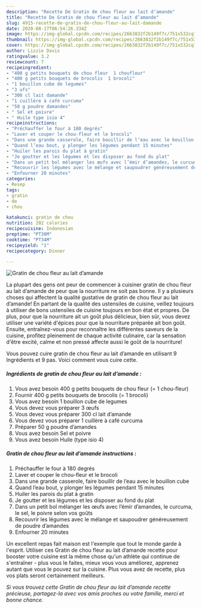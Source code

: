 ```yaml
---
description: "Recette De Gratin de chou fleur au lait d’amande"
title: "Recette De Gratin de chou fleur au lait d’amande"
slug: 4915-recette-de-gratin-de-chou-fleur-au-lait-damande
date: 2020-08-17T06:54:26.334Z
image: https://img-global.cpcdn.com/recipes/2663832f2b149f7c/751x532cq70/gratin-de-chou-fleur-au-lait-damande-photo-principale-de-la-recette.jpg
thumbnail: https://img-global.cpcdn.com/recipes/2663832f2b149f7c/751x532cq70/gratin-de-chou-fleur-au-lait-damande-photo-principale-de-la-recette.jpg
cover: https://img-global.cpcdn.com/recipes/2663832f2b149f7c/751x532cq70/gratin-de-chou-fleur-au-lait-damande-photo-principale-de-la-recette.jpg
author: Lizzie Davis
ratingvalue: 3.2
reviewcount: 7
recipeingredient:
- "400 g petits bouquets de chou fleur  1 choufleur"
- "400 g petits bouquets de brocolis  1 brocoli"
- "1 bouillon cube de legumes"
- "3 ufs"
- "300 cl lait damande"
- "1 cuillère à café curcuma"
- "50 g poudre damandes"
- " Sel et poivre"
- " Huile type isio 4"
recipeinstructions:
- "Préchauffer le four à 180 degrés"
- "Laver et couper le chou-fleur et le brocoli"
- "Dans une grande casserole, faire bouillir de l’eau avec le bouillon cube"
- "Quand l’eau bout, y plonger les légumes pendant 15 minutes"
- "Huiler les parois du plat à gratin"
- "Je goutter et les légumes et les disposer au fond du plat"
- "Dans un petit bol mélanger les œufs avec l’émir d’amandes, le curcuma, le sel, le poivre selon vos goûts"
- "Recouvrir les légumes avec le mélange et saupoudrer généreusement de poudre d’amandes"
- "Enfourner 20 minutes"
categories:
- Resep
tags:
- gratin
- de
- chou

katakunci: gratin de chou 
nutrition: 202 calories
recipecuisine: Indonesian
preptime: "PT30M"
cooktime: "PT34M"
recipeyield: "1"
recipecategory: Dinner

---
```



![Gratin de chou fleur au lait d’amande](https://img-global.cpcdn.com/recipes/2663832f2b149f7c/751x532cq70/gratin-de-chou-fleur-au-lait-damande-photo-principale-de-la-recette.jpg)

La plupart des gens ont peur de commencer à cuisiner gratin de chou fleur au lait d’amande de peur que la nourriture ne soit pas bonne. Il y a plusieurs choses qui affectent la qualité gustative de gratin de chou fleur au lait d’amande! En partant de la qualité des ustensiles de cuisine, veillez toujours à utiliser de bons ustensiles de cuisine toujours en bon état et propres. De plus, pour que la nourriture ait un goût plus délicieux, bien sûr, vous devez utiliser une variété d'épices pour que la nourriture préparée ait bon goût. Ensuite, entraînez-vous pour reconnaître les différentes saveurs de la cuisine, profitez pleinement de chaque activité culinaire, car la sensation d'être excité, calme et non pressé affecte aussi le goût de la nourriture!

<!--inarticleads1-->

Vous pouvez cuire gratin de chou fleur au lait d’amande en utilisant 9 Ingrédients et 9 pas. Voici comment vous cuire cette.

##### Ingrédients de gratin de chou fleur au lait d’amande :

1. Vous avez besoin 400 g petits bouquets de chou fleur (= 1 chou-fleur)
1. Fournir 400 g petits bouquets de brocolis (= 1 brocoli)
1. Vous avez besoin 1 bouillon cube de legumes
1. Vous devez vous préparer 3 œufs
1. Vous devez vous préparer 300 cl lait d’amande
1. Vous devez vous préparer 1 cuillère à café curcuma
1. Préparer 50 g poudre d’amandes
1. Vous avez besoin  Sel et poivre
1. Vous avez besoin  Huile (type isio 4)




<!--inarticleads2-->

##### Gratin de chou fleur au lait d’amande instructions :

1. Préchauffer le four à 180 degrés
1. Laver et couper le chou-fleur et le brocoli
1. Dans une grande casserole, faire bouillir de l’eau avec le bouillon cube
1. Quand l’eau bout, y plonger les légumes pendant 15 minutes
1. Huiler les parois du plat à gratin
1. Je goutter et les légumes et les disposer au fond du plat
1. Dans un petit bol mélanger les œufs avec l’émir d’amandes, le curcuma, le sel, le poivre selon vos goûts
1. Recouvrir les légumes avec le mélange et saupoudrer généreusement de poudre d’amandes
1. Enfourner 20 minutes




<!--inarticleads1-->

<p>
Un excellent repas fait maison est l'exemple que tout le monde garde à l'esprit. Utiliser ces Gratin de chou fleur au lait d’amande recette pour booster votre cuisine est la même chose qu'un athlète qui continue de s'entraîner - plus vous le faites, mieux vous vous améliorez, apprenez autant que vous le pouvez sur la cuisine. Plus vous avez de recette, plus vos plats seront certainement meilleurs.
</p>

<p>
<i>Si vous trouvez cette Gratin de chou fleur au lait d’amande recette précieuse, partagez-la avec vos amis proches ou votre famille, merci et bonne chance.</i>
</p>
